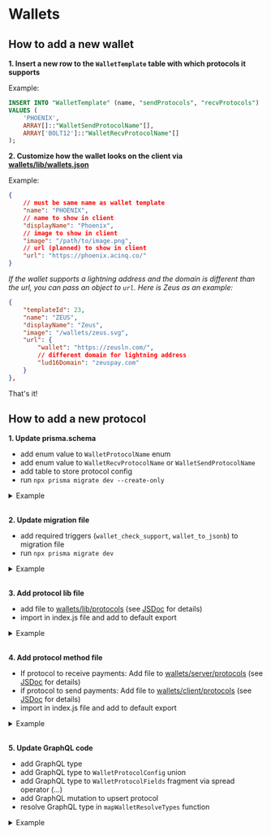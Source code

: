 # Wallets

## How to add a new wallet

**1. Insert a new row to the `WalletTemplate` table with which protocols it supports**

Example:

```sql
INSERT INTO "WalletTemplate" (name, "sendProtocols", "recvProtocols")
VALUES (
    'PHOENIX',
    ARRAY[]::"WalletSendProtocolName"[],
    ARRAY['BOLT12']::"WalletRecvProtocolName"[]
);
```

**2. Customize how the wallet looks on the client via [wallets/lib/wallets.json](/wallets/lib/wallets.json)**

Example:

```json
{
    // must be same name as wallet template
    "name": "PHOENIX",
    // name to show in client
    "displayName": "Phoenix",
    // image to show in client
    "image": "/path/to/image.png",
    // url (planned) to show in client
    "url": "https://phoenix.acinq.co/"
}
```

_If the wallet supports a lightning address and the domain is different than the url, you can pass an object to `url`. Here is Zeus as an example:_

```json
{
    "templateId": 23,
    "name": "ZEUS",
    "displayName": "Zeus",
    "image": "/wallets/zeus.svg",
    "url": {
        "wallet": "https://zeusln.com/",
        // different domain for lightning address
        "lud16Domain": "zeuspay.com"
    }
},
```

That's it!

## How to add a new protocol

**1. Update prisma.schema**

- add enum value to `WalletProtocolName` enum
- add enum value to `WalletRecvProtocolName` or `WalletSendProtocolName`
- add table to store protocol config
- run `npx prisma migrate dev --create-only`

<details>
<summary>Example</summary>

```diff
diff --git a/prisma/schema.prisma b/prisma/schema.prisma
index 9a113797..12505333 100644
--- a/prisma/schema.prisma
+++ b/prisma/schema.prisma
@@ -1199,6 +1199,7 @@ enum WalletProtocolName {
   LNC
   CLN_REST
   LND_GRPC
+  BOLT12
 }

 enum WalletSendProtocolName {
@@ -1218,6 +1219,7 @@ enum WalletRecvProtocolName {
   LN_ADDR
   CLN_REST
   LND_GRPC
+  BOLT12
 }

 enum WalletProtocolStatus {
@@ -1288,6 +1290,7 @@ model WalletProtocol {
   walletRecvLightningAddress WalletRecvLightningAddress?
   walletRecvCLNRest          WalletRecvCLNRest?
   walletRecvLNDGRPC          WalletRecvLNDGRPC?
+  walletRecvBolt12           WalletRecvBolt12?

   @@unique(name: "WalletProtocol_walletId_send_name_key", [walletId, send, name])
 }
@@ -1429,3 +1432,12 @@ model WalletRecvLNDGRPC {
   macaroon   String
   cert       String?
 }
+
+model WalletRecvBolt12 {
+  id         Int            @id @default(autoincrement())
+  createdAt  DateTime       @default(now()) @map("created_at")
+  updatedAt  DateTime       @default(now()) @updatedAt @map("updated_at")
+  protocolId Int            @unique
+  protocol   WalletProtocol @relation(fields: [protocolId], references: [id], onDelete: Cascade)
+  offer      String
+}
```

</details>

<br />

**2. Update migration file**

- add required triggers (`wallet_check_support`, `wallet_to_jsonb`) to migration file
- run `npx prisma migrate dev`

<details>
<summary>Example</summary>

```sql
-- AlterEnum
ALTER TYPE "WalletProtocolName" ADD VALUE 'BOLT12';

-- AlterEnum
ALTER TYPE "WalletRecvProtocolName" ADD VALUE 'BOLT12';

-- CreateTable
CREATE TABLE "WalletRecvBolt12" (
    "id" SERIAL NOT NULL,
    "created_at" TIMESTAMP(3) NOT NULL DEFAULT CURRENT_TIMESTAMP,
    "updated_at" TIMESTAMP(3) NOT NULL DEFAULT CURRENT_TIMESTAMP,
    "protocolId" INTEGER NOT NULL,
    "offer" TEXT NOT NULL,

    CONSTRAINT "WalletRecvBolt12_pkey" PRIMARY KEY ("id")
);

-- CreateIndex
CREATE UNIQUE INDEX "WalletRecvBolt12_protocolId_key" ON "WalletRecvBolt12"("protocolId");

-- AddForeignKey
ALTER TABLE "WalletRecvBolt12" ADD CONSTRAINT "WalletRecvBolt12_protocolId_fkey" FOREIGN KEY ("protocolId") REFERENCES "WalletProtocol"("id") ON DELETE CASCADE ON UPDATE CASCADE;

-- vvv Add triggers below manually vvv

CREATE TRIGGER wallet_check_support
    BEFORE INSERT OR UPDATE ON "WalletRecvBolt12"
    FOR EACH ROW
    EXECUTE FUNCTION wallet_check_support('RECEIVE', 'BOLT12');

CREATE TRIGGER wallet_to_jsonb
    AFTER INSERT OR UPDATE ON "WalletRecvBolt12"
    FOR EACH ROW
    EXECUTE PROCEDURE wallet_to_jsonb();
```

</details>

<br />

**3. Add protocol lib file**

- add file to [wallets/lib/protocols](/wallets/lib/protocols) (see [JSDoc](/wallets/lib/protocols/index.js) for details)
- import in index.js file and add to default export

<details>
<summary>Example</summary>

```js
// wallets/lib/protocols/bolt12.js

export default [
  {
    // same as enum value we added
    name: 'BOLT12',
    displayName: 'BOLT12',
    send: false,
    fields: [
      {
        name: 'offer',
        type: 'text',
        label: 'offer',
        placeholder: 'lno...',
        validate: offerValidator,
        required: true,
      }
    ],
    relationName: 'walletRecvBolt12'
  }
]
```

```diff
diff --git a/wallets/lib/protocols/index.js b/wallets/lib/protocols/index.js
index 8caa5f52..58f5ab86 100644
--- a/wallets/lib/protocols/index.js
+++ b/wallets/lib/protocols/index.js
@@ -7,6 +7,7 @@ import lnbitsSuite from './lnbits'
 import phoenixdSuite from './phoenixd'
 import blinkSuite from './blink'
 import webln from './webln'
+import bolt12 from './bolt12'

 /**
  * Protocol names as used in the database
@@ -44,5 +45,6 @@ export default [
   ...phoenixdSuite,
   ...lnbitsSuite,
   ...blinkSuite,
-  webln
+  webln,
+  bolt12
 ]
```

</details>

<br />

**4. Add protocol method file**

- If protocol to receive payments: Add file to [wallets/server/protocols](/wallets/server/protocols) (see [JSDoc](/wallets/server/protocols/index.js) for details)
- if protocol to send payments: Add file to [wallets/client/protocols](/wallets/client/protocols) (see [JSDoc](/wallets/client/protocols/index.js) for details)
- import in index.js file and add to default export

<details>
<summary>Example</summary>

```js
// wallets/server/protocols/bolt12.js

// same as enum value we added
export const name = 'BOLT12'

export async function createInvoice ({ msats, description, expiry }, config, { signal }) {
  /* ... code to create invoice using protocol config ... */
}

export async function testCreateInvoice ({ url }, { signal }) {
  return await createInvoice(
    { msats: 1000, description: 'SN test invoice', expiry: 1 },
    { url },
    { signal }
  )
}
```

```diff
diff --git a/wallets/server/protocols/index.js b/wallets/server/protocols/index.js
index 26c292d9..3ac88ae1 100644
--- a/wallets/server/protocols/index.js
+++ b/wallets/server/protocols/index.js
@@ -5,6 +5,7 @@ import * as clnRest from './clnRest'
 import * as phoenixd from './phoenixd'
 import * as blink from './blink'
 import * as lndGrpc from './lndGrpc'
+import * as bolt12 from './bolt12'

 export * from './util'

@@ -56,5 +57,6 @@ export default [
   clnRest,
   phoenixd,
   blink,
-  lndGrpc
+  lndGrpc,
+  bolt12
 ]
```

</details>

<br />

**5. Update GraphQL code**

- add GraphQL type
- add GraphQL type to `WalletProtocolConfig` union
- add GraphQL type to `WalletProtocolFields` fragment via spread operator (...)
- add GraphQL mutation to upsert protocol
- resolve GraphQL type in `mapWalletResolveTypes` function

<details>
<summary>Example</summary>

```diff
diff --git a/api/typeDefs/wallet.js b/api/typeDefs/wallet.js
index 3c1fffd1..af3858a5 100644
--- a/api/typeDefs/wallet.js
+++ b/api/typeDefs/wallet.js
@@ -38,6 +38,7 @@ const typeDefs = gql`
     upsertWalletRecvLNDGRPC(walletId: ID, templateId: ID, enabled: Boolean!, networkTests: Boolean, socket: String!, macaroon: String!, cert: String): WalletRecvLNDGRPC!
     upsertWalletSendLNC(walletId: ID, templateId: ID, enabled: Boolean!, pairingPhrase: VaultEntryInput!, localKey: VaultEntryInput!, remoteKey: VaultEntryInput!, serverHost: VaultEntryInput!): WalletSendLNC!
     upsertWalletSendWebLN(walletId: ID, templateId: ID, enabled: Boolean!): WalletSendWebLN!
+    upsertWalletRecvBolt12(walletId: ID, templateId: ID, enabled: Boolean!, networkTests: Boolean, offer: String!): WalletRecvBolt12!
     removeWalletProtocol(id: ID!): Boolean
     updateWalletEncryption(keyHash: String!, wallets: [WalletEncryptionUpdate!]!): Boolean
     updateKeyHash(keyHash: String!): Boolean
@@ -111,6 +112,7 @@ const typeDefs = gql`
     | WalletRecvLightningAddress
     | WalletRecvCLNRest
     | WalletRecvLNDGRPC
+    | WalletRecvBolt12

   type WalletSettings {
     receiveCreditsBelowSats: Int!
@@ -207,6 +209,11 @@ const typeDefs = gql`
     cert: String
   }

+  type WalletRecvBolt12 {
+    id: ID!
+    offer: String!
+  }
+
   input AutowithdrawSettings {
     autoWithdrawThreshold: Int!
     autoWithdrawMaxFeePercent: Float!
diff --git a/wallets/client/fragments/protocol.js b/wallets/client/fragments/protocol.js
index d1a65ff4..138d1a62 100644
--- a/wallets/client/fragments/protocol.js
+++ b/wallets/client/fragments/protocol.js
@@ -109,3 +109,11 @@ export const UPSERT_WALLET_SEND_WEBLN = gql`
     }
   }
 `
+
+export const UPSERT_WALLET_RECEIVE_BOLT12 = gql`
+  mutation upsertWalletRecvBolt12($walletId: ID, $templateId: ID, $enabled: Boolean!, $networkTests: Boolean, $offer: String!) {
+    upsertWalletRecvBolt12(walletId: $walletId, templateId: $templateId, enabled: $enabled, networkTests: $networkTests, offer: $offer) {
+      id
+    }
+  }
+`
diff --git a/wallets/client/fragments/wallet.js b/wallets/client/fragments/wallet.js
index c301f5c1..73d59e6d 100644
--- a/wallets/client/fragments/wallet.js
+++ b/wallets/client/fragments/wallet.js
@@ -106,6 +106,10 @@ const WALLET_PROTOCOL_FIELDS = gql`
         macaroon
         cert
       }
+      ... on WalletRecvBolt12 {
+        id
+        offer
+      }
     }
   }
 `
diff --git a/wallets/server/resolvers/util.js b/wallets/server/resolvers/util.js
index 0155a422..ced4b399 100644
--- a/wallets/server/resolvers/util.js
+++ b/wallets/server/resolvers/util.js
@@ -19,6 +19,8 @@ export function mapWalletResolveTypes (wallet) {
         return 'WalletRecvCLNRest'
       case 'LND_GRPC':
         return 'WalletRecvLNDGRPC'
+      case 'BOLT12':
+        return 'WalletRecvBolt12'
       default:
         return null
     }
```

</details>
